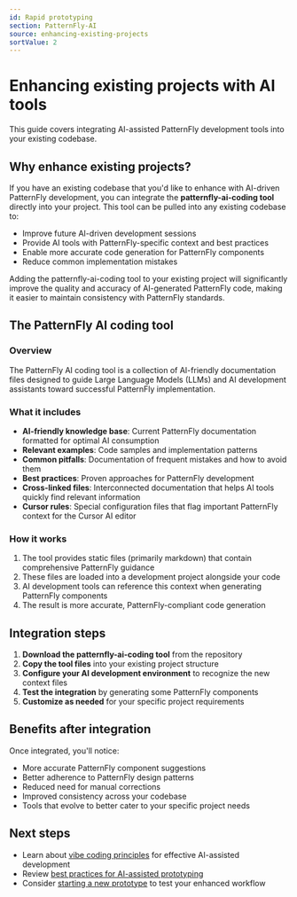 ```yaml
---
id: Rapid prototyping
section: PatternFly-AI
source: enhancing-existing-projects
sortValue: 2
---
```


# Enhancing existing projects with AI tools

This guide covers integrating AI-assisted PatternFly development tools into your existing codebase.

## Why enhance existing projects?

If you have an existing codebase that you'd like to enhance with AI-driven PatternFly development, you can integrate the **patternfly-ai-coding tool** directly into your project. This tool can be pulled into any existing codebase to:

- Improve future AI-driven development sessions
- Provide AI tools with PatternFly-specific context and best practices
- Enable more accurate code generation for PatternFly components
- Reduce common implementation mistakes

Adding the patternfly-ai-coding tool to your existing project will significantly improve the quality and accuracy of AI-generated PatternFly code, making it easier to maintain consistency with PatternFly standards.

## The PatternFly AI coding tool

### Overview

The PatternFly AI coding tool is a collection of AI-friendly documentation files designed to guide Large Language Models (LLMs) and AI development assistants toward successful PatternFly implementation.

### What it includes

- **AI-friendly knowledge base**: Current PatternFly documentation formatted for optimal AI consumption
- **Relevant examples**: Code samples and implementation patterns
- **Common pitfalls**: Documentation of frequent mistakes and how to avoid them
- **Best practices**: Proven approaches for PatternFly development
- **Cross-linked files**: Interconnected documentation that helps AI tools quickly find relevant information
- **Cursor rules**: Special configuration files that flag important PatternFly context for the Cursor AI editor

### How it works

1. The tool provides static files (primarily markdown) that contain comprehensive PatternFly guidance
2. These files are loaded into a development project alongside your code
3. AI development tools can reference this context when generating PatternFly components
4. The result is more accurate, PatternFly-compliant code generation

## Integration steps

1. **Download the patternfly-ai-coding tool** from the repository
2. **Copy the tool files** into your existing project structure
3. **Configure your AI development environment** to recognize the new context files
4. **Test the integration** by generating some PatternFly components
5. **Customize as needed** for your specific project requirements

## Benefits after integration

Once integrated, you'll notice:
- More accurate PatternFly component suggestions
- Better adherence to PatternFly design patterns
- Reduced need for manual corrections
- Improved consistency across your codebase
- Tools that evolve to better cater to your specific project needs

## Next steps

- Learn about [vibe coding principles](/patternfly-ai/rapid-prototyping/rapid-prototyping#what-is-vibe-coding) for effective AI-assisted development
- Review [best practices for AI-assisted prototyping](/patternfly-ai/rapid-prototyping/rapid-prototyping#best-practices-for-ai-assisted-prototyping)
- Consider [starting a new prototype](/patternfly-ai/rapid-prototyping/new-prototypes) to test your enhanced workflow